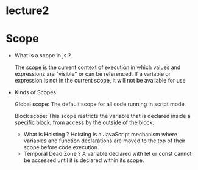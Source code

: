 # lecture2
# Scope
- What is a scope in js ?

    The scope is the current context of execution in which values and expressions
    are "visible" or can be referenced. If a variable or expression is not in the current
    scope, it will not be available for use

- Kinds of Scopes:

  Global scope: The default scope for all code running in script mode.
  
  Block scope: This scope restricts the variable that is declared
              inside a specific block, from access by the outside of the block.
      
  - What is Hoisting ?
        Hoisting is a JavaScript mechanism where variables and function
        declarations are moved to the top of their scope before code
        execution.
  - Temporal Dead Zone ?
        A variable declared with let or const cannot be accessed until it is declared within its scope.
